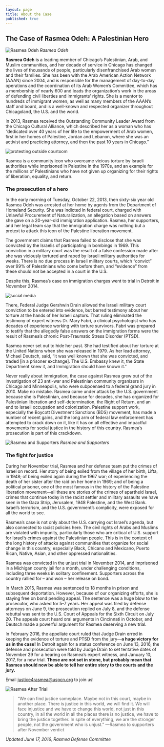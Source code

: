 ```yaml
---
layout: page
title: About the Case
published: true
---
```






## The Case of Rasmea Odeh: A Palestinian Hero

![Rasmea Odeh]({{site.baseurl}}/assets/img/rasmea_keffiyeh.jpg)
_Rasmea Odeh_  

**Rasmea Odeh** is a leading member of Chicago’s Palestinian, Arab, and Muslim communities, and her decade of service in Chicago has changed the lives of thousands of people, particularly disenfranchised Arab women and their families. She has been with the Arab American Action Network (AAAN) since 2004, and is responsible for the management of day-to-day operations and the coordination of its Arab Women’s Committee, which has a membership of nearly 600 and leads the organization’s work in the areas of defending civil liberties and immigrants’ rights. She is a mentor to hundreds of immigrant women, as well as many members of the AAAN’s staff and board, and is a well-known and respected organizer throughout Chicagoland, the U.S. and the world.

In 2013, Rasmea received the Outstanding Community Leader Award from the Chicago Cultural Alliance, which described her as a woman who has “dedicated over 40 years of her life to the empowerment of Arab women, first in her homes of Palestine, Jordan and Lebanon, where she was an activist and practicing attorney, and then the past 10 years in Chicago.”

![protesting outside courtoom]({{site.baseurl}}/assets/img/protesting-outside-courtroom.png)

Rasmea is a community icon who overcame vicious torture by Israeli authorities while imprisoned in Palestine in the 1970s, and an example for the millions of Palestinians who have not given up organizing for their rights of liberation, equality, and return.

### The prosecution of a hero

In the early morning of Tuesday, October 22, 2013, then sixty-six year old Rasmea Odeh was arrested at her home by agents from the Department of Homeland Security. She was indicted in federal court, charged with Unlawful Procurement of Naturalization, an allegation based on answers she gave on a 20-year-old immigration application. Rasmea, her supporters, and her legal team say that the immigration charge was nothing but a pretext to attack this icon of the Palestine liberation movement.

The government claims that Rasmea failed to disclose that she was convicted by the Israelis of participating in bombings in 1969. This conviction in a military court was the result of a false confession made after she was viciously tortured and raped by Israeli military authorities for weeks. There is no due process in Israeli military courts, which “convict” over 99% of Palestinians who come before them, and “evidence” from these should not be accepted in a court in the U.S. 

Despite this, Rasmea’s case on immigration charges went to trial in Detroit in November 2014.

![social media]({{site.baseurl}}/assets/img/social-media.png)

There, Federal Judge Gershwin Drain allowed the Israeli military court conviction to be entered into evidence, but barred testimony about her torture at the hands of her Israeli captors. That ruling eliminated the testimony of expert witness Dr. Mary Fabri, a clinical psychologist who has decades of experience working with torture survivors. Fabri was prepared to testify that the allegedly false answers on the immigration forms were the result of Rasmea’s chronic Post-Traumatic Stress Disorder (PTSD). 

Rasmea never set out to hide her past. She had testified about her torture at the United Nations when she was released in 1979. As her lead attorney, Michael Deutsch, said, “It was well known that she was convicted, and traded [in a prisoner exchange]. The U.S. Embassy knew it, the State Department knew it, and Immigration should have known it.” 

Never really about immigration, the case against Rasmea grew out of the investigation of 23 anti-war and Palestinian community organizers in Chicago and Minneapolis, who were subpoenaed to a federal grand jury in 2010. Make no mistake. Rasmea came under attack by the U.S. government because she is Palestinian, and because for decades, she has organized for Palestinian liberation and self-determination, the Right of Return, and an end to Israeli occupation and colonization. Palestine support work, especially the Boycott Divestment Sanctions (BDS) movement, has made a number of recent gains, and the long arm of federal law enforcement has attempted to crack down on it, like it has on all effective and impactful movements for social justice in the history of this country. Rasmea’s prosecution is part of this crackdown.

![Rasmea and Supporters]({{site.baseurl}}/assets/img/rasmea_supporters.jpg)
_Rasmea and Supporters_  

### The fight for justice

During her November trial, Rasmea and her defense team put the crimes of Israel on record. Her story of being exiled from the village of her birth, Lifta, in 1948; of being exiled again during the 1967 war; of experiencing the death of her sister after the raid on her home in 1969; and of being a political prisoner, one of the most famous in the history of the Palestine liberation movement—all these are stories of the crimes of apartheid Israel, crimes that continue today in the racist settler and military assaults we have seen in the Gaza Strip, Jerusalem, 1948 Palestine, and the West Bank. Israel’s terrorism, and the U.S. government’s complicity, were exposed for all the world to see.

Rasmea’s case is not only about the U.S. carrying out Israel’s agenda, but also connected to racist policies here. The civil rights of Arabs and Muslims are violated with impunity, particularly those who are critical of U.S. support for Israel’s crimes against the Palestinian people. This is in the context of the long history of attacks against communities that organize for social change in this country, especially Black, Chicano and Mexicano, Puerto Rican, Native, Asian, and other oppressed nationalities.

Rasmea was convicted in the unjust trial in November 2014, and imprisoned in a Michigan county jail for a month, under challenging conditions, including three weeks in solitary confinement. Supporters across the country rallied for – and won – her release on bond. 

In March 2015, Rasmea was sentenced to 18 months in prison and subsequent deportation. However, because of our organizing efforts, she is staying free on bond pending appeal. The sentence was a huge blow to the prosecutor, who asked for 5-7 years. Her appeal was filed by defense attorneys on June 9, the prosecution replied on July 8, and the defense rebuttal was sent to the U.S. Court of Appeals for the Sixth Circuit on July 20. The appeals court heard oral arguments in Cincinnati in October, and Deutsch made a powerful argument for Rasmea deserving a new trial.  

In February 2016, the appellate court ruled that Judge Drain erred in keeping the evidence of torture and PTSD from the jury—**a huge victory for us in the case!** In Detroit again for a status conference on June 13, 2016, the defense and prosecution were told by Judge Drain to set tentative dates of November 29 for a hearing on Rasmea’s expert witness, and January 10, 2017, for a new trial. **These are not set in stone, but probably mean that Rasmea should now be able to tell her entire story to the courts and the jury.**

Email [justice4rasmea@uspcn.org](mailto:justice4rasmea@uspcn.org) to join us!

![Rasmea After Trial]({{site.baseurl}}/assets/img/rasmea-pic-trial.jpg) 

> “We can find justice someplace. Maybe not in this court, maybe in another place. There is justice in this world, we will find it. We will face injustice and we have to change this world, not just in this country, in all the world in all the places there is no justice, we have to bring the justice together. In spite of everything, we are the stronger people, not the government who is unjust.” —Rasmea to supporters after November verdict

_Updated June 17, 2016, Rasmea Defense Committee_
